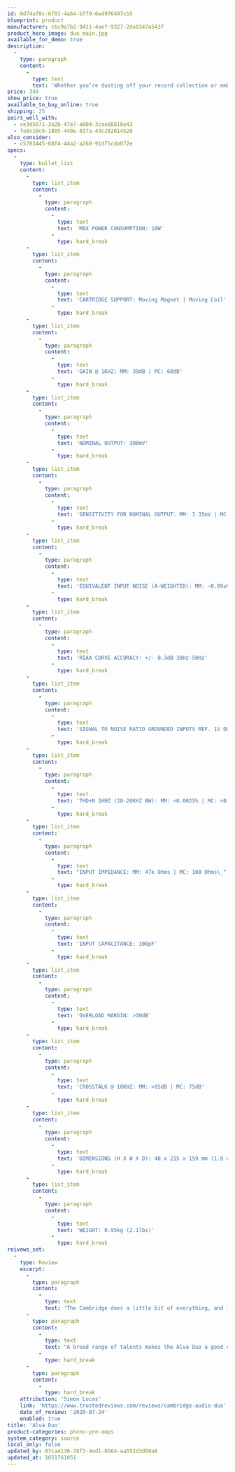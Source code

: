 ```yaml
---
id: 0d74af8c-6f01-4a64-b7f9-6e4976407cb5
blueprint: product
manufacturer: c6c9a7b2-9411-4aef-9327-2da9347a5437
product_hero_image: duo_main.jpg
available_for_demo: true
description:
  -
    type: paragraph
    content:
      -
        type: text
        text: 'Whether you’re dusting off your record collection or embracing analogue through the vinyl revival, there’s a unique experience to be had from the moment you drop the needle on your favourite album. To preserve the unique warmth of the vinyl sound, the Duo phono preamplifier has been carefully designed with a state-of-the-art switch mode power supply and a new surface mounted circuit board layout to reduce unwanted noise.'
price: 349
show_price: true
available_to_buy_online: true
shipping: 25
pairs_well_with:
  - ce3d5671-3a2b-47e7-a004-3cae88810e43
  - fe8c10c9-1805-440e-837a-43c282614520
also_consider:
  - c5783445-68f4-44a2-a260-91d75cda072e
specs:
  -
    type: bullet_list
    content:
      -
        type: list_item
        content:
          -
            type: paragraph
            content:
              -
                type: text
                text: 'MAX POWER CONSUMPTION: 10W'
              -
                type: hard_break
      -
        type: list_item
        content:
          -
            type: paragraph
            content:
              -
                type: text
                text: 'CARTRIDGE SUPPORT: Moving Magnet | Moving Coil'
              -
                type: hard_break
      -
        type: list_item
        content:
          -
            type: paragraph
            content:
              -
                type: text
                text: 'GAIN @ 1KHZ: MM: 39dB | MC: 60dB'
              -
                type: hard_break
      -
        type: list_item
        content:
          -
            type: paragraph
            content:
              -
                type: text
                text: 'NOMINAL OUTPUT: 300mV'
              -
                type: hard_break
      -
        type: list_item
        content:
          -
            type: paragraph
            content:
              -
                type: text
                text: 'SENSITIVITY FOR NOMINAL OUTPUT: MM: 3.35mV | MC: 305uV'
              -
                type: hard_break
      -
        type: list_item
        content:
          -
            type: paragraph
            content:
              -
                type: text
                text: 'EQUIVALENT INPUT NOISE (A-WEIGHTED): MM: ~0.09uV | MC: ~0.08uV'
              -
                type: hard_break
      -
        type: list_item
        content:
          -
            type: paragraph
            content:
              -
                type: text
                text: 'RIAA CURVE ACCURACY: +/- 0.3dB 30Hz-50Hz'
              -
                type: hard_break
      -
        type: list_item
        content:
          -
            type: paragraph
            content:
              -
                type: text
                text: 'SIGNAL TO NOISE RATIO GROUNDED INPUTS REF. 1V OUTPUT (20HZ-20KHZ BW): MM: >90dB | MC: >70dB'
              -
                type: hard_break
      -
        type: list_item
        content:
          -
            type: paragraph
            content:
              -
                type: text
                text: 'THD+N 1KHZ (20-20KHZ BW): MM: <0.0025% | MC: <0.20%'
              -
                type: hard_break
      -
        type: list_item
        content:
          -
            type: paragraph
            content:
              -
                type: text
                text: "INPUT IMPEDANCE: MM: 47k Ohms | MC: 100 Ohms\_"
              -
                type: hard_break
      -
        type: list_item
        content:
          -
            type: paragraph
            content:
              -
                type: text
                text: 'INPUT CAPACITANCE: 100pF'
              -
                type: hard_break
      -
        type: list_item
        content:
          -
            type: paragraph
            content:
              -
                type: text
                text: 'OVERLOAD MARGIN: >30dB'
              -
                type: hard_break
      -
        type: list_item
        content:
          -
            type: paragraph
            content:
              -
                type: text
                text: 'CROSSTALK @ 10KHZ: MM: >85dB | MC: 75dB'
              -
                type: hard_break
      -
        type: list_item
        content:
          -
            type: paragraph
            content:
              -
                type: text
                text: 'DIMENSIONS (H X W X D): 48 x 215 x 159 mm (1.9 x 8.5 x 6.2")'
              -
                type: hard_break
      -
        type: list_item
        content:
          -
            type: paragraph
            content:
              -
                type: text
                text: 'WEIGHT: 0.95kg (2.1lbs)'
              -
                type: hard_break
reivews_set:
  -
    type: Review
    excerpt:
      -
        type: paragraph
        content:
          -
            type: text
            text: 'The Cambridge does a little bit of everything, and it does so while looking and feeling the money’s-worth. If you’ve got a record player you can’t hear, the Alva Duo is for you.'
      -
        type: paragraph
        content:
          -
            type: text
            text: "A broad range of talents makes the Alva Duo a good choice for a number of systems.\_"
          -
            type: hard_break
      -
        type: paragraph
        content:
          -
            type: hard_break
    attribution: 'Simon Lucas'
    link: 'https://www.trustedreviews.com/reviews/cambridge-audio-duo'
    date_of_review: '2020-07-24'
    enabled: true
title: 'Alva Duo'
product-categories: phono-pre-amps
system_category: source
local_only: false
updated_by: 87ca4130-78f3-4ed1-8b64-aa552d3d08a8
updated_at: 1651761051
---
```

